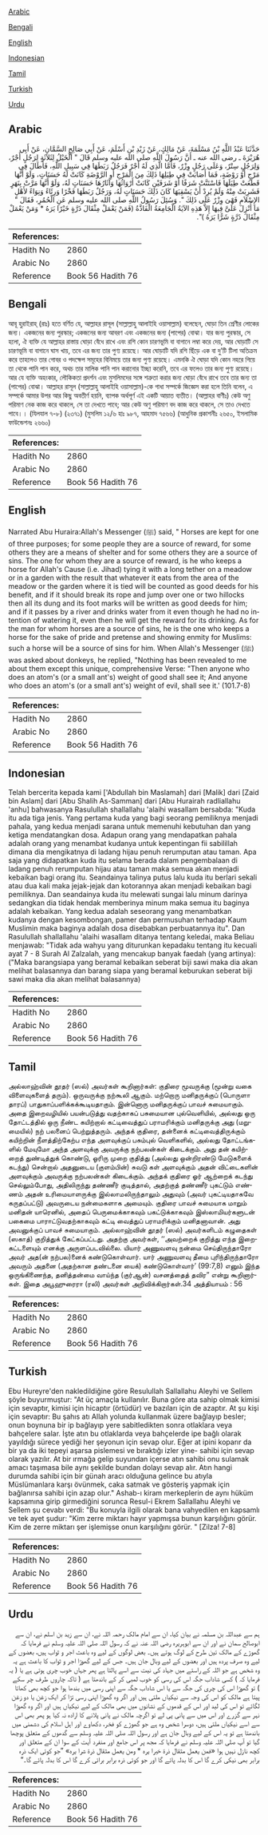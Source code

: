 [Arabic](#arabic)

[Bengali](#bengali)

[English](#english)

[Indonesian](#indonesian)

[Tamil](#tamil)

[Turkish](#turkish)

[Urdu](#urdu)

## Arabic


<div dir="rtl" lang="ar" style={{fontSize:'larger',backgroundColor:'#f8f9fa',padding:20}}>
حَدَّثَنَا عَبْدُ اللَّهِ بْنُ مَسْلَمَةَ، عَنْ مَالِكٍ، عَنْ زَيْدِ بْنِ أَسْلَمَ، عَنْ أَبِي صَالِحٍ السَّمَّانِ، عَنْ أَبِي هُرَيْرَةَ ـ رضى الله عنه ـ أَنَّ رَسُولَ اللَّهِ صلى الله عليه وسلم قَالَ ‏"‏ الْخَيْلُ لِثَلاَثَةٍ لِرَجُلٍ أَجْرٌ، وَلِرَجُلٍ سِتْرٌ، وَعَلَى رَجُلٍ وِزْرٌ، فَأَمَّا الَّذِي لَهُ أَجْرٌ فَرَجُلٌ رَبَطَهَا فِي سَبِيلِ اللَّهِ، فَأَطَالَ فِي مَرْجٍ أَوْ رَوْضَةٍ، فَمَا أَصَابَتْ فِي طِيَلِهَا ذَلِكَ مِنَ الْمَرْجِ أَوِ الرَّوْضَةِ كَانَتْ لَهُ حَسَنَاتٍ، وَلَوْ أَنَّهَا قَطَعَتْ طِيَلَهَا فَاسْتَنَّتْ شَرَفًا أَوْ شَرَفَيْنِ كَانَتْ أَرْوَاثُهَا وَآثَارُهَا حَسَنَاتٍ لَهُ، وَلَوْ أَنَّهَا مَرَّتْ بِنَهَرٍ فَشَرِبَتْ مِنْهُ وَلَمْ يُرِدْ أَنْ يَسْقِيَهَا كَانَ ذَلِكَ حَسَنَاتٍ لَهُ، وَرَجُلٌ رَبَطَهَا فَخْرًا وَرِئَاءً وَنِوَاءً لأَهْلِ الإِسْلاَمِ فَهْىَ وِزْرٌ عَلَى ذَلِكَ ‏"‏‏.‏ وَسُئِلَ رَسُولُ اللَّهِ صلى الله عليه وسلم عَنِ الْحُمُرِ، فَقَالَ ‏"‏ مَا أُنْزِلَ عَلَىَّ فِيهَا إِلاَّ هَذِهِ الآيَةُ الْجَامِعَةُ الْفَاذَّةُ ‏(‏فَمَنْ يَعْمَلْ مِثْقَالَ ذَرَّةٍ خَيْرًا يَرَهُ * وَمَنْ يَعْمَلْ مِثْقَالَ ذَرَّةٍ شَرًّا يَرَهُ ‏)‏‏"‏‏.‏
</div>
<div style={{backgroundColor:'#f8f9fa',padding:20, marginBottom: 10}}><table> <thead> <tr> <th>References:</th> <th></th> </tr> </thead> <tbody><tr><td>Hadith No</td><td>2860</td></tr><tr><td>Arabic No</td><td>2860</td></tr><tr><td>Reference</td><td>Book 56 Hadith 76</td></tr></tbody></table></div>

## Bengali


<div dir="ltr" lang="bn" style={{fontSize:'larger',backgroundColor:'#f8f9fa',padding:20}}>
আবূ হুরাইরাহ্ (রাঃ) হতে বর্ণিত যে, আল্লাহর রাসূল (সাল্লাল্লাহু আলাইহি ওয়াসাল্লাম) বলেছেন, ঘোড়া তিন শ্রেণীর লোকের জন্য। একজনের জন্য পুরস্কার; একজনের জন্য আবরণ এবং একজনের জন্য (পাপের) বোঝা। যার জন্য পুরস্কার, সে হলো, ঐ ব্যক্তি যে আল্লাহর রাস্তায় ঘোড়া বেঁধে রাখে এবং রশি কোন চারণভূমি বা বাগানে লম্বা করে দেয়, আর ঘোড়াটি সে চারণভূমি বা বাগানে ঘাস খায়, তবে এর জন্য তার পুণ্য রয়েছে। আর ঘোড়াটি যদি রশি ছিঁড়ে এক বা দু’টি টিলা অতিক্রম করে তাহলেও তার গোবর ও পদক্ষেপ সমূহের বিনিময়ে তার জন্য পুণ্য রয়েছে। এমনকি ঐ ঘোড়া যদি কোন নহরে গিয়ে তা থেকে পানি পান করে, অথচ তার মালিক পানি পান করানোর ইচ্ছা করেনি, তবে এর ফলেও তার জন্য পুণ্য রয়েছে। আর যে ব্যক্তি অহংকার, লৌকিকতা প্রদর্শন এবং মুসলিমদের সঙ্গে শত্রুতা করার জন্য ঘোড়া বেঁধে রাখে তবে তার জন্য তা (পাপের) বোঝা। আল্লাহর রাসূল (সাল্লাল্লাহু আলাইহি ওয়াসাল্লাম)-কে গাধা সম্পর্কে জিজ্ঞেস করা হলে তিনি বলেন, এ সম্পর্কে আমার উপর আর কিছু অবতীর্ণ হয়নি, ব্যাপক অর্থপূর্ণ এই একটি আয়াত ব্যতীত। (আল্লাহর বাণীঃ) কেউ অণু পরিমাণ নেক কাজ করে থাকলে, সে তা দেখতে পাবে; আর কেউ অণু পরিমাণ বদ কাজ করে থাকলে, সে তাও দেখতে পাবে।। (যিলযাল ৭-৮) (২৩৭১) (মুসলিম ১২/৬ হাঃ ৯৮৭, আহমাদ ৭৫৬৬) (আধুনিক প্রকাশনীঃ ২৬৫০, ইসলামিক ফাউন্ডেশনঃ ২৬৬০)
</div>
<div style={{backgroundColor:'#f8f9fa',padding:20, marginBottom: 10}}><table> <thead> <tr> <th>References:</th> <th></th> </tr> </thead> <tbody><tr><td>Hadith No</td><td>2860</td></tr><tr><td>Arabic No</td><td>2860</td></tr><tr><td>Reference</td><td>Book 56 Hadith 76</td></tr></tbody></table></div>

## English


<div dir="ltr" lang="en" style={{fontSize:'larger',backgroundColor:'#f8f9fa',padding:20}}>
Narrated Abu Huraira:Allah's Messenger (ﷺ) said, " Horses are kept for one of three purposes; for some people they are a source of reward, for some others they are a means of shelter and for some others they are a source of sins. The one for whom they are a source of reward, is he who keeps a horse for Allah's Cause (i.e. Jihad) tying it with a long tether on a meadow or in a garden with the result that whatever it eats from the area of the meadow or the garden where it is tied will be counted as good deeds for his benefit, and if it should break its rope and jump over one or two hillocks then all its dung and its foot marks will be written as good deeds for him; and if it passes by a river and drinks water from it even though he had no intention of watering it, even then he will get the reward for its drinking. As for the man for whom horses are a source of sins, he is the one who keeps a horse for the sake of pride and pretense and showing enmity for Muslims: such a horse will be a source of sins for him. When Allah's Messenger (ﷺ) was asked about donkeys, he replied, "Nothing has been revealed to me about them except this unique, comprehensive Verse: "Then anyone who does an atom's (or a small ant's) weight of good shall see it; And anyone who does an atom's (or a small ant's) weight of evil, shall see it.' (101.7-8)
</div>
<div style={{backgroundColor:'#f8f9fa',padding:20, marginBottom: 10}}><table> <thead> <tr> <th>References:</th> <th></th> </tr> </thead> <tbody><tr><td>Hadith No</td><td>2860</td></tr><tr><td>Arabic No</td><td>2860</td></tr><tr><td>Reference</td><td>Book 56 Hadith 76</td></tr></tbody></table></div>

## Indonesian


<div dir="ltr" lang="id" style={{fontSize:'larger',backgroundColor:'#f8f9fa',padding:20}}>
Telah bercerita kepada kami ['Abdullah bin Maslamah] dari [Malik] dari [Zaid bin Aslam] dari [Abu Shalih As-Samman] dari [Abu Hurairah radliallahu 'anhu] bahwasanya Rasulullah shallallahu 'alaihi wasallam bersabda: "Kuda itu ada tiga jenis. Yang pertama kuda yang bagi seorang pemiliknya menjadi pahala, yang kedua menjadi sarana untuk memenuhi kebutuhan dan yang ketiga mendatangkan dosa. Adapun orang yang mendapatkan pahala adalah orang yang menambat kudanya untuk kepentingan fii sabilillah dimana dia mengikatnya di ladang hijau penuh rerumputan atau taman. Apa saja yang didapatkan kuda itu selama berada dalam pengembalaan di ladang penuh rerumputan hijau atau taman maka semua akan menjadi kebaikan bagi orang itu. Seandainya talinya putus lalu kuda itu berlari sekali atau dua kali maka jejak-jejak dan kotorannya akan menjadi kebaikan bagi pemiliknya. Dan seandainya kuda itu melewati sungai lalu minum darinya sedangkan dia tidak hendak memberinya minum maka semua itu baginya adalah kebaikan. Yang kedua adalah seseorang yang menambatkan kudanya dengan kesombongan, pamer dan permusuhan terhadap Kaum Muslimin maka baginya adalah dosa disebabkan perbuatannya itu". Dan Rasulullah shallallahu 'alaihi wasallam ditanya tentang keledai, maka Beliau menjawab: "Tidak ada wahyu yang diturunkan kepadaku tentang itu kecuali ayat 7 - 8 Surah Al Zalzalah, yang mencakup banyak faedah (yang artinya): ("Maka barangsiapa yang beramal kebaikan seberat biji sawi maka dia akan melihat balasannya dan barang siapa yang beramal keburukan seberat biji sawi maka dia akan melihat balasannya)
</div>
<div style={{backgroundColor:'#f8f9fa',padding:20, marginBottom: 10}}><table> <thead> <tr> <th>References:</th> <th></th> </tr> </thead> <tbody><tr><td>Hadith No</td><td>2860</td></tr><tr><td>Arabic No</td><td>2860</td></tr><tr><td>Reference</td><td>Book 56 Hadith 76</td></tr></tbody></table></div>

## Tamil


<div dir="ltr" lang="ta" style={{fontSize:'larger',backgroundColor:'#f8f9fa',padding:20}}>
அல்லாஹ்வின் தூதர் (ஸல்) அவர்கள் கூறினார்கள்: குதிரை மூவருக்கு (மூன்று வகை விளைவுகளைத் தரும்). ஒருவருக்கு நற்கூலி ஆகும். மற்றொரு மனிதருக்குப் (பொருளா தாரப்) பாதுகாப்பளிக்கக்கூடியதாகும். இன்னொரு மனிதருக்குப் பாவச் சுமையாகும். அதை இறைவழியில் பயன்படுத்து வதற்காகப் பசுமையான புல்வெளியில், அல்லது ஒரு தோட்டத்தில் ஒரு நீண்ட கயிற்றால் கட்டிவைத்துப் பராமரிக்கும் மனிதருக்கு அது (மறுமையில்) நற் பலனைப் பெற்றுத்தரும். அந்தக் குதிரை, தன்னைக் கட்டிவைத்திருக்கும் கயிற்றின் நீளத்திற்கேற்ப எந்த அளவுக்குப் பசும்புல் வெளிகளில், அல்லது தோட்டங்களில் மேயுமோ அந்த அளவுக்கு அவருக்கு நற்பலன்கள் கிடைக்கும். அது தன் கயிற்றைத் துண்டித்துக் கொண்டு, ஓரிரு முறை குதித்து (அல்லது ஒன்றிரண்டு மேடுகளைக் கடந்து) சென்றால் அதனுடைய (குளம்பின்) சுவடு கள் அளவுக்கும் அதன் விட்டைகளின் அளவுக்கும் அவருக்கு நற்பலன்கள் கிடைக்கும். அந்தக் குதிரை ஓர் ஆற்றைக் கடந்து செல்லும்போது, அதிலிருந்து தண்ணீர் குடித்தால், அதற்குத் தண்ணீர் புகட்டும் எண்ணம் அதன் உரிமையாளருக்கு இல்லாமலிருந்தாலும் அதுவும் (அவர் புகட்டியதாகவே கருதப்பட்டு) அவருடைய நன்மைகளாக அமையும். குதிரை பாவச் சுமையாக மாறும் மனிதன் யாரெனில், அதைப் பெருமைக்காகவும் பகட்டுக்காகவும் இஸ்லாமியர்களுடன் பகைமை பாராட்டுவதற்காகவும் கட்டி வைத்துப் பராமரிக்கும் மனிதனாவான். அது அவனுக்குப் பாவச் சுமையாகும். அல்லாஹ்வின் தூதர் (ஸல்) அவர்களிடம் கழுதைகள் (ஸகாத்) குறித்துக் கேட்கப்பட்டது. அதற்கு அவர்கள், ‘‘அவற்றைக் குறித்து எந்த இறைகட்டளையும் எனக்கு அருளப்படவில்லை. யியார் அணுவளவு நன்மை செய்திருந்தாரோ அவர் அத(ன் நற்பல)னைக் கண்டுகொள்வார். யார் அணுவளவு தீமை புரிந்திருந்தாரோ அவரும் அதனை (அதற்கான தண்டனை யைக்) கண்டுகொள்வார்’ (99:7,8) எனும் இந்த ஒருங்கிணைந்த, தனித்தன்மை வாய்ந்த (குர்ஆன்) வசனத்தைத் தவிர” என்று கூறினார்கள். இதை அபூஹுரைரா (ரலி) அவர்கள் அறிவிக்கிறார்கள்.34 அத்தியாயம் : 56
</div>
<div style={{backgroundColor:'#f8f9fa',padding:20, marginBottom: 10}}><table> <thead> <tr> <th>References:</th> <th></th> </tr> </thead> <tbody><tr><td>Hadith No</td><td>2860</td></tr><tr><td>Arabic No</td><td>2860</td></tr><tr><td>Reference</td><td>Book 56 Hadith 76</td></tr></tbody></table></div>

## Turkish


<div dir="ltr" lang="tr" style={{fontSize:'larger',backgroundColor:'#f8f9fa',padding:20}}>
Ebu Hureyre'den nakledildiğine göre Resulullah Sallallahu Aleyhi ve Sellem şöyle buyurmuştur: "At üç amaçla kullanılır. Buna göre ata sahip olmak kimisi için sevaptır, kimisi için hicaptır (örtüdür) ve bazıları için de azaptır. At şu kişi için sevaptır: Bu şahıs atı Allah yolunda kullanmak üzere bağlayıp besler; onun boynuna bir ip bağlayıp yere sabitledikten sonra otlaklara veya bahçelere salar. İşte atın bu otlaklarda veya bahçelerde ipe bağlı olarak yayıldığı sürece yediği her şeyonun için sevap olur. Eğer at ipini koparır da bir ya da iki tepeyi aşarsa pislemesi ve bıraktığı izler yine- sahibi için sevap olarak yazılır. At bir ırmağa gelip suyundan içerse atın sahibi onu sulamak amacı taşımasa bile aynı şekilde bundan dolayı sevap alır. Atın hangi durumda sahibi için bir günah aracı olduğuna gelince bu atıyla Müslümanlara karşı övünmek, caka satmak ve gösteriş yapmak için bağlanırsa sahibi için azap olur." Ashab-ı kiram merkeplerin de aynı hüküm kapsamına girip girmediğini sorunca Resul-i Ekrem Sallallahu Aleyhi ve Sellem şu cevabı verdi: "Bu konuyla ilgili olarak bana vahyedilen en kapsamlı ve tek ayet şudur: "Kim zerre miktarı hayır yapmışsa bunun karşılığını görür. Kim de zerre miktarı şer işlemişse onun karşılığını görür. " [Zilza! 7-8]
</div>
<div style={{backgroundColor:'#f8f9fa',padding:20, marginBottom: 10}}><table> <thead> <tr> <th>References:</th> <th></th> </tr> </thead> <tbody><tr><td>Hadith No</td><td>2860</td></tr><tr><td>Arabic No</td><td>2860</td></tr><tr><td>Reference</td><td>Book 56 Hadith 76</td></tr></tbody></table></div>

## Urdu


<div dir="rtl" lang="ur" style={{fontSize:'larger',backgroundColor:'#f8f9fa',padding:20}}>
ہم سے عبداللہ بن مسلمہ نے بیان کیا، ان سے امام مالک رحمہ اللہ نے، ان سے زید بن اسلم نے، ان سے ابوصالح سمان نے اور ان سے ابوہریرہ رضی اللہ عنہ نے کہ رسول اللہ صلی اللہ علیہ وسلم نے فرمایا کہ گھوڑے کے مالک تین طرح کے لوگ ہوتے ہیں۔ بعض لوگوں کے لیے وہ باعث اجر و ثواب ہیں، بعضوں کے لیے وہ صرف پردہ ہیں اور بعضوں کے لیے وبال جان ہیں۔ جس کے لیے گھوڑا اجر و ثواب کا باعث ہے یہ وہ شخص ہے جو اللہ کے راستے میں جہاد کی نیت سے اسے پالتا ہے پھر جہاں خوب چری ہوتی ہے یا ( یہ فرمایا کہ ) کسی شاداب جگہ اس کی رسی کو خوب لمبی کر کے باندھتا ہے ( تاکہ چاروں طرف چر سکے ) تو گھوڑا اس کی چری کی جگہ سے یا اس شاداب جگہ سے اپنی رسی میں بندھا ہوا جو کچھ بھی کھاتا پیتا ہے مالک کو اس کی وجہ سے نیکیاں ملتی ہیں اور اگر وہ گھوڑا اپنی رسی تڑا کر ایک زغن یا دو زغن لگائے تو اس کی لید اور اس کے قدموں کے نشانوں میں بھی مالک کے لیے نیکیاں ہیں اور اگر وہ گھوڑا نہر سے گزرے اور اس میں سے پانی پی لے تو اگرچہ مالک نے پانی پلانے کا ارادہ نہ کیا ہو پھر بھی اس سے اسے نیکیاں ملتی ہیں، دوسرا شخص وہ ہے جو گھوڑے کو فخر، دکھاوے اور اہل اسلام کی دشمنی میں باندھتا ہے تو یہ اس کے لیے وبال جان ہے اور رسول اللہ صلی اللہ علیہ وسلم سے گدھوں کے متعلق پوچھا گیا تو آپ صلی اللہ علیہ وسلم نے فرمایا کہ مجھ پر اس جامع اور منفرد آیت کے سوا ان کے متعلق اور کچھ نازل نہیں ہوا «فمن يعمل مثقال ذرة خيرا يره * ومن يعمل مثقال ذرة شرا يره‏» ”جو کوئی ایک ذرہ برابر بھی نیکی کرے گا اس کا بدلہ پائے گا اور جو کوئی ذرہ برابر برائی کرے گا اس کا بدلہ پائے گا۔“
</div>
<div style={{backgroundColor:'#f8f9fa',padding:20, marginBottom: 10}}><table> <thead> <tr> <th>References:</th> <th></th> </tr> </thead> <tbody><tr><td>Hadith No</td><td>2860</td></tr><tr><td>Arabic No</td><td>2860</td></tr><tr><td>Reference</td><td>Book 56 Hadith 76</td></tr></tbody></table></div>